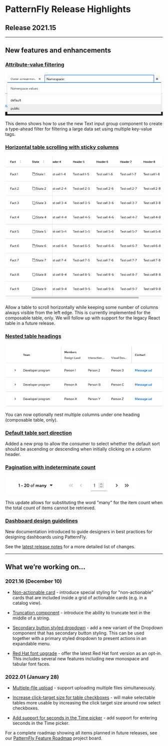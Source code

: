 # PatternFly Release Highlights
## Release 2021.15
----------------------------------------------------------
## New features and enhancements

### [Attribute-value filtering](https://www.patternfly.org/v4/components/text-input-group/react-demos#attribute-value-filtering)

![attribute value filter](./img/attribute-value-filter.png)

This demo shows how to use the new Text input group component to create a type-ahead filter for filtering a large data set using multiple key-value tags.

### [Horizontal table scrolling with sticky columns](https://www.patternfly.org/v4/components/table#composable-sticky-column)

![table with horizontal scrolling and sticky columns](./img/table-sticky-columns.png)

 Allow a table to scroll horizontally while keeping some number of columns always visible from the left edge. This is currently implemented for the composable table, only. We will follow up with support for the legacy React table in a future release.

 ### [Nested table headings](https://www.patternfly.org/v4/components/table#composable-nested-column-headers-and-expandable-rows)

![table with nested column headers](./img/table-nested-columns.png)

 You can now optionally nest multiple columns under one heading (composable table, only).

### [Default table sort direction](https://www.patternfly.org/v4/components/table#isortby)

Added a new prop to allow the consumer to select whether the default sort should be ascending or descending when initially clicking on a column header.

### [Pagination with indeterminate count](https://www.patternfly.org/v4/components/pagination#indeterminate)

![pagination with indeterminate count](./img/indeterminate-pagination.png)

This update allows for substituting the word "many" for the item count when the total count of items cannot be retrieved.

### [Dashboard design guidelines](https://www.patternfly.org/v4/guidelines/dashboards)

New documentation introduced to guide designers in best practices for designing dashboards using PatternFly.

See the [latest release notes](https://www.patternfly.org/v4/developer-resources/release-notes) for a more detailed list of changes.

-----------------------------------------------------------------------------

## What we’re working on...

### 2021.16 (December 10)

* [Non-actionable card](https://github.com/patternfly/patternfly-react/issues/6567) - introduce special styling for "non-actionable" cards that are included inside a grid of actionable cards (e.g. in a catalog view).

* [Truncation component](https://github.com/patternfly/patternfly-react/issues/6566) - introduce the ability to truncate text in the middle of a string.

* [Secondary button styled dropdown](https://github.com/patternfly/patternfly-react/issues/6559) - add a new variant of the Dropdown component that has secondary button styling. This can be used together with a primary styled dropdown to present actions in an expandable menu.

* [Red Hat font upgrade](https://github.com/patternfly/patternfly/issues/4021) - offer the latest Red Hat font version as an opt-in. This includes several new features including new monospace and tabular font faces.

### 2022.01 (January 28)

* [Multiple-file upload](https://github.com/patternfly/patternfly/issues/4521) - support uploading multiple files simultaneously.

* [Increase click-target size for table checkboxes](https://github.com/patternfly/patternfly/issues/4355) - will make selectable tables more usable by increasing the click target size around row select checkboxes.

* [Add support for seconds in the Time picker](https://github.com/patternfly/patternfly-react/issues/5998) - add support for entering seconds in the Time picker.

For a complete roadmap showing all items planned in future releases, see our [PatternFly Feature Roadmap](https://github.com/orgs/patternfly/projects/4?fullscreen=true) project board.
